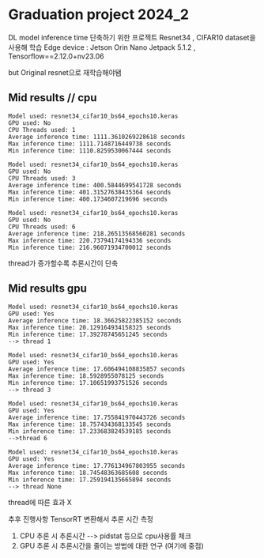 # Graduation project 2024_2

DL model inference time 단축하기 위한 프로젝트
Resnet34 , CIFAR10 dataset을 사용해 학습
Edge device : Jetson Orin Nano
Jetpack 5.1.2 , Tensorflow==2.12.0+nv23.06

but Original resnet으로 재학습해야됌

## Mid results // cpu
```
Model used: resnet34_cifar10_bs64_epochs10.keras
GPU used: No
CPU Threads used: 1
Average inference time: 1111.3610269228618 seconds
Max inference time: 1111.7148716449738 seconds
Min inference time: 1110.8259530067444 seconds
```

```
Model used: resnet34_cifar10_bs64_epochs10.keras
GPU used: No
CPU Threads used: 3
Average inference time: 400.5844699541728 seconds
Max inference time: 401.31527638435364 seconds
Min inference time: 400.1734607219696 seconds
```

```
Model used: resnet34_cifar10_bs64_epochs10.keras
GPU used: No
CPU Threads used: 6
Average inference time: 218.26513568560281 seconds
Max inference time: 220.73794174194336 seconds
Min inference time: 216.96071934700012 seconds
```

thread가 증가할수록 추론시간이 단축


## Mid results gpu

```
Model used: resnet34_cifar10_bs64_epochs10.keras
GPU used: Yes
Average inference time: 18.36625822385152 seconds
Max inference time: 20.129164934158325 seconds
Min inference time: 17.39278745651245 seconds
--> thread 1
```

```
Model used: resnet34_cifar10_bs64_epochs10.keras
GPU used: Yes
Average inference time: 17.606494108835857 seconds
Max inference time: 18.5928955078125 seconds
Min inference time: 17.10651993751526 seconds
--> thread 3
```

```
Model used: resnet34_cifar10_bs64_epochs10.keras
GPU used: Yes
Average inference time: 17.755841970443726 seconds
Max inference time: 18.757434368133545 seconds
Min inference time: 17.233683824539185 seconds
-->thread 6
```

```
Model used: resnet34_cifar10_bs64_epochs10.keras
GPU used: Yes
Average inference time: 17.776134967803955 seconds
Max inference time: 18.74548363685608 seconds
Min inference time: 17.259194135665894 seconds
--> thread None
```

thread에 따른 효과 X

추후 진행사항
TensorRT 변환해서 추론 시간 측정
1) CPU 추론 시 추론시간 --> pidstat 등으로 cpu사용률 체크
2) GPU 추론 시 추론시간을 줄이는 방법에 대한 연구 (여기에 중점)
   







